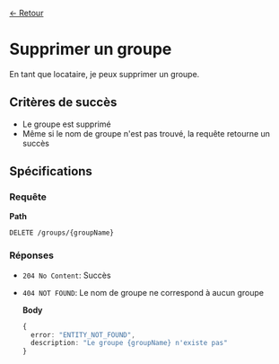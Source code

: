 [← Retour](../README.md)

# Supprimer un groupe

En tant que locataire, je peux supprimer un groupe.

## Critères de succès

- Le groupe est supprimé
- Même si le nom de groupe n'est pas trouvé, la requête retourne un succès

## Spécifications

### Requête

**Path**

`DELETE /groups/{groupName}`

### Réponses

- `204 No Content`: Succès

- `404 NOT FOUND`: Le nom de groupe ne correspond à aucun groupe

  **Body**

  ```ts
  {
    error: "ENTITY_NOT_FOUND",
    description: "Le groupe {groupName} n'existe pas"
  }
  ```
